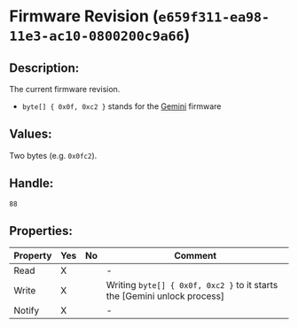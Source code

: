 # Firmware Revision (`e659f311-ea98-11e3-ac10-0800200c9a66`)

## Description:
The current firmware revision.

* `byte[] { 0x0f, 0xc2 }` stands for the [Gemini](https://community.onewheel.com/topic/8150/introducing-gemini) firmware

## Values:
Two bytes (e.g. `0x0fc2`).

## Handle:
`88`

## Properties:
| Property | Yes | No | Comment |
|----------|-----|----| ------- |
| Read     |  X  |    |    -    |
| Write    |  X  |    | Writing `byte[] { 0x0f, 0xc2 }` to it starts the [Gemini unlock process] |
| Notify   |  X  |    |    -    |